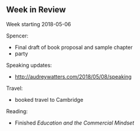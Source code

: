 ## Week in Review

Week starting 2018-05-06

Spencer: 
* Final draft of book proposal and sample chapter
* party

Speaking updates:
* http://audreywatters.com/2018/05/08/speaking

Travel:
* booked travel to Cambridge

Reading:
* Finished *Education and the Commercial Mindset*
